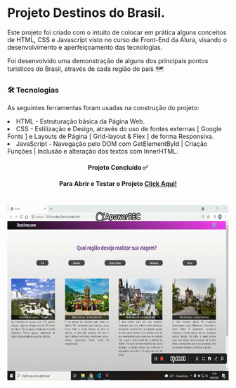 # Projeto Destinos do Brasil.

<p> Este projeto foi criado com o intuito de colocar em prática alguns conceitos de HTML, CSS e Javascript visto no curso de Front-End da Alura, visando o desenvolvimento e aperfeiçoamento das tecnologias.</p>
<p> Foi desenvolvido uma demonstração de alguns dos principais pontos turisticos do Brasil, através de cada região do país 🗺 </p>

### 🛠 Tecnologias
As seguintes ferramentas foram usadas na construção do projeto:

  <li> HTML - Estruturação básica da Página Web.
  <li> CSS - Estilização e Design, através do uso de fontes externas [ Google Fonts ] e Layouts de Página [ Grid-layout & Flex ] de forma Responsiva.
  <li> JavaScript - Navegação pelo DOM com GetElementById | Criação Funções | Inclusão e alteração dos textos com InnerHTML.


<h4 align="center"> 
   Projeto Concluído  ✅
</h4>
    <h4 align="center"> Para Abrir e Testar o Projeto <a href="https://mvmartin.github.io/destinos-Viagens/">  Click Aqui!</a>  </h4> 
    
    
<h1 align="center">
   <img src=https://github.com/mvmartin/destinos-Viagens/blob/main/assets/projetoFinalizadoGif.gif height="400px" /> 
  </h1>

 
